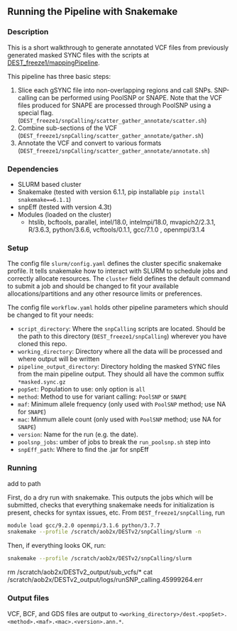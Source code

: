 ## Running the Pipeline with Snakemake

### Description
This is a short walkthrough to generate annotated VCF files from previously generated masked SYNC files with the scripts at [DEST_freeze1/mappingPipeline](https://github.com/DEST-bio/DEST_freeze1/tree/main/mappingPipeline).

This pipeline has three basic steps:
  1. Slice each gSYNC file into non-overlapping regions and call SNPs. SNP-calling can be performed using PoolSNP or SNAPE. Note that the VCF files produced for SNAPE are processed through PoolSNP using a special flag. (`DEST_freeze1/snpCalling/scatter_gather_annotate/scatter.sh`)
  2. Combine sub-sections of the VCF (`DEST_freeze1/snpCalling/scatter_gather_annotate/gather.sh`)
  3. Annotate the VCF and convert to various formats (`DEST_freeze1/snpCalling/scatter_gather_annotate/annotate.sh`)

### Dependencies
 * SLURM based cluster
 * Snakemake (tested with version 6.1.1, pip installable `pip install snakemake==6.1.1`)
 * snpEff (tested with version 4.3t)
 * Modules (loaded on the cluster)
   * htslib, bcftools, parallel, intel/18.0, intelmpi/18.0, mvapich2/2.3.1, R/3.6.3, python/3.6.6, vcftools/0.1.1, gcc/7.1.0 , openmpi/3.1.4

### Setup
The config file `slurm/config.yaml` defines the cluster specific snakemake profile. It tells snakemake how to interact with SLURM to schedule jobs and correctly allocate resources. The `cluster` field defines the default command to submit a job and should be changed to fit your available allocations/partitions and any other resource limits or preferences.

The config file `workflow.yaml` holds other pipeline parameters which should be changed to fit your needs:
 * `script_directory`: Where the `snpCalling` scripts are located. Should be the path to this directory (`DEST_freeze1/snpCalling`) wherever you have cloned this repo.
 * `working_directory`: Directory where all the data will be processed and where output will be written
 * `pipeline_output_directory`: Directory holding the masked SYNC files from the main pipeline output. They should all have the common suffix `*masked.sync.gz`
 * `popSet`: Population to use: only option is `all`
 * `method`: Method to use for variant calling: `PoolSNP` or `SNAPE`
 * `maf`: Minimum allele frequency (only used with `PoolSNP` method; use NA for `SNAPE`)
 * `mac`: Minmum allele count (only used with `PoolSNP` method; use NA for `SNAPE`)
 * `version`: Name for the run (e.g. the date).
 * `poolsnp_jobs`: umber of jobs to break the `run_poolsnp.sh` step into
 * `snpEff_path`: Where to find the .jar for snpEff

### Running

add to path

First, do a dry run with snakemake. This outputs the jobs which will be submitted, checks that everything snakemake needs for initialization is present, checks for syntax issues, etc. From `DEST_freeze1/snpCalling`, run
```bash
module load gcc/9.2.0 openmpi/3.1.6 python/3.7.7
snakemake --profile /scratch/aob2x/DESTv2/snpCalling/slurm -n
```

Then, if everything looks OK, run:
```bash
snakemake --profile /scratch/aob2x/DESTv2/snpCalling/slurm
```

rm /scratch/aob2x/DESTv2_output/sub_vcfs/*
cat /scratch/aob2x/DESTv2_output/logs/runSNP_calling.45999264.err


### Output files
VCF, BCF, and GDS files are output to `<working_directory>/dest.<popSet>.<method>.<maf>.<mac>.<version>.ann.*`.
